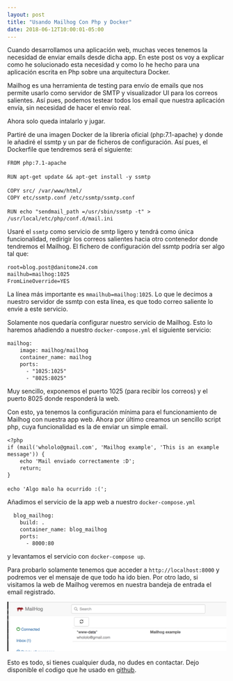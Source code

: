 ```yaml
---
layout: post
title: "Usando Mailhog Con Php y Docker"
date: 2018-06-12T10:00:01-05:00
---
```


Cuando desarrollamos una aplicación web, muchas veces tenemos la necesidad de enviar emails desde dicha app. En este post os voy a explicar como he solucionado esta necesidad y como lo he hecho para una aplicación escrita en Php sobre una arquitectura Docker.

Mailhog es una herramienta de testing para envío de emails que nos permite usarlo como servidor de SMTP y visualizador UI para los correos salientes. Así pues, podemos testear todos los email que nuestra aplicación envía, sin necesidad de hacer el envío real.

Ahora solo queda intalarlo y jugar.

Partiré de una imagen Docker de la librería oficial (php:7.1-apache) y donde le añadiré el ssmtp y un par de ficheros de configuración. Así pues, el Dockerfile que tendremos será el siguiente:

```
FROM php:7.1-apache

RUN apt-get update && apt-get install -y ssmtp

COPY src/ /var/www/html/
COPY etc/ssmtp.conf /etc/ssmtp/ssmtp.conf

RUN echo "sendmail_path =/usr/sbin/ssmtp -t" > /usr/local/etc/php/conf.d/mail.ini
```

Usaré el `ssmtp` como servicio de smtp ligero y tendrá como única funcionalidad, redirigir los correos salientes hacia otro contenedor donde tendremos el Mailhog. El fichero de configuración del ssmtp podría ser algo tal que:

```
root=blog.post@danitome24.com
mailhub=mailhog:1025
FromLineOverride=YES
```

La línea más importante es `mmailhub=mailhog:1025`. Lo que le decimos a nuestro servidor de ssmtp con esta línea, es que todo correo saliente lo envíe a este servicio. 

Solamente nos quedaría configurar nuestro servicio de Mailhog. Esto lo haremos añadiendo a nuestro `docker-compose.yml` el siguiente servicio:

```
mailhog:
    image: mailhog/mailhog
    container_name: mailhog
    ports:
      - "1025:1025"
      - "8025:8025"
```

Muy sencillo, exponemos el puerto 1025 (para recibir los correos) y el puerto 8025 donde responderá la web.

Con esto, ya tenemos la configuración mínima para el funcionamiento de Mailhog con nuestra app web. Ahora por último creamos un sencillo script php, cuya funcionalidad es la de enviar un simple email. 

```
<?php
if (mail('whololo@gmail.com', 'Mailhog example', 'This is an example message')) {
    echo 'Mail enviado correctamente :D';
    return;
}

echo 'Algo malo ha ocurrido :(';

```

Añadimos el servicio de la app web a nuestro `docker-compose.yml`

```
  blog_mailhog:
    build: .
    container_name: blog_mailhog
    ports:
      - 8000:80
```

y levantamos el servicio con `docker-compose up`. 

Para probarlo solamente tenemos que acceder a `http://localhost:8000` y podremos ver el mensaje de que todo ha ido bien. Por otro lado, si visitamos la web de Mailhog veremos en nuestra bandeja de entrada el email registrado.

![mailhog](../assets/mailhog.png)


Esto es todo, si tienes cualquier duda, no dudes en contactar. Dejo disponible el codigo que he usado en [github](https://github.com/danitome24/danitome24.github.io/examples/2018-06-12-mailhog).